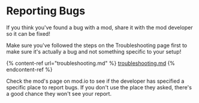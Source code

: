# Reporting Bugs

If you think you've found a bug with a mod, share it with the mod developer so it can be fixed!

Make sure you've followed the steps on the Troubleshooting page first to make sure it's actually a bug and not something specific to your setup!

{% content-ref url="troubleshooting.md" %}
[troubleshooting.md](troubleshooting.md)
{% endcontent-ref %}

Check the mod's page on mod.io to see if the developer has specified a specific place to report bugs. If you don't use the place they asked, there's a good chance they won't see your report.
